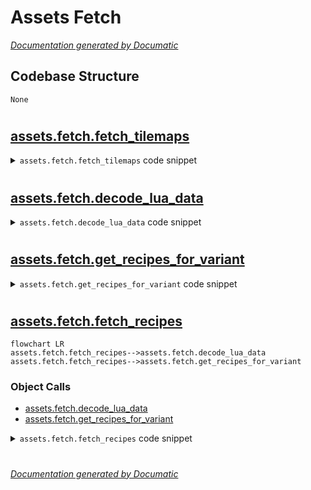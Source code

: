# Assets Fetch

[_Documentation generated by Documatic_](https://www.documatic.com)

<!---Documatic-section-Codebase Structure-start--->
## Codebase Structure

<!---Documatic-block-system_architecture-start--->
```mermaid
None
```
<!---Documatic-block-system_architecture-end--->

# #
<!---Documatic-section-Codebase Structure-end--->

<!---Documatic-section-assets.fetch.fetch_tilemaps-start--->
## [assets.fetch.fetch_tilemaps](3-assets_fetch.md#assets.fetch.fetch_tilemaps)

<!---Documatic-section-fetch_tilemaps-start--->
<!---Documatic-block-assets.fetch.fetch_tilemaps-start--->
<details>
	<summary><code>assets.fetch.fetch_tilemaps</code> code snippet</summary>

```python
def fetch_tilemaps(base_directory: str):
    graphics_directory = path.join(base_directory, 'graphics', 'entity')
    files = [('assembling-machine-1', 'hr-assembling-machine-1.png'), ('assembling-machine-1', 'hr-assembling-machine-1-shadow.png'), ('burner-inserter', 'hr-burner-inserter-hand-base-shadow.png'), ('burner-inserter', 'hr-burner-inserter-hand-closed-shadow.png'), ('burner-inserter', 'hr-burner-inserter-hand-open-shadow.png'), ('inserter', 'hr-inserter-hand-base.png'), ('inserter', 'hr-inserter-hand-closed.png'), ('inserter', 'hr-inserter-hand-open.png'), ('inserter', 'hr-inserter-platform.png'), ('long-handed-inserter', 'hr-long-handed-inserter-hand-base.png'), ('long-handed-inserter', 'hr-long-handed-inserter-hand-closed.png'), ('long-handed-inserter', 'hr-long-handed-inserter-hand-open.png'), ('long-handed-inserter', 'hr-long-handed-inserter-platform.png'), ('splitter', 'hr-splitter-east-top_patch.png'), ('splitter', 'hr-splitter-east.png'), ('splitter', 'hr-splitter-north.png'), ('splitter', 'hr-splitter-south.png'), ('splitter', 'hr-splitter-west-top_patch.png'), ('splitter', 'hr-splitter-west.png'), ('transport-belt', 'hr-transport-belt.png'), ('underground-belt', 'hr-underground-belt-structure.png')]
    for file in files:
        source = path.join(graphics_directory, *file)
        destination = path.join(path.dirname(__file__), file[-1])
        print('Copying: {} -> {}'.format(source, destination))
        shutil.copyfile(source, destination)
```
</details>
<!---Documatic-block-assets.fetch.fetch_tilemaps-end--->
<!---Documatic-section-fetch_tilemaps-end--->

# #
<!---Documatic-section-assets.fetch.fetch_tilemaps-end--->

<!---Documatic-section-assets.fetch.decode_lua_data-start--->
## [assets.fetch.decode_lua_data](3-assets_fetch.md#assets.fetch.decode_lua_data)

<!---Documatic-section-decode_lua_data-start--->
<!---Documatic-block-assets.fetch.decode_lua_data-start--->
<details>
	<summary><code>assets.fetch.decode_lua_data</code> code snippet</summary>

```python
def decode_lua_data(text):
    tree = ast.parse(text)
    (invoke,) = tree.body.body
    assert invoke.source.id == 'data' and invoke.func.id == 'extend'
    (table,) = invoke.args
    assert isinstance(table, ast.Table)

    def recurse(node):
        if isinstance(node, ast.Table):
            result = {}
            for field in node.fields:
                if isinstance(field.key, ast.Number):
                    key = field.key.n
                elif isinstance(field.key, ast.Name):
                    key = field.key.id
                else:
                    assert False
                result[key] = recurse(field.value)
            try:
                return [result[i + 1] for i in range(len(result))]
            except KeyError:
                return result
        elif isinstance(node, ast.String):
            return node.s
        elif isinstance(node, ast.FalseExpr):
            return False
        elif isinstance(node, ast.TrueExpr):
            return True
        elif isinstance(node, ast.Number):
            return node.n
        else:
            assert False
    return recurse(table)
```
</details>
<!---Documatic-block-assets.fetch.decode_lua_data-end--->
<!---Documatic-section-decode_lua_data-end--->

# #
<!---Documatic-section-assets.fetch.decode_lua_data-end--->

<!---Documatic-section-assets.fetch.get_recipes_for_variant-start--->
## [assets.fetch.get_recipes_for_variant](3-assets_fetch.md#assets.fetch.get_recipes_for_variant)

<!---Documatic-section-get_recipes_for_variant-start--->
<!---Documatic-block-assets.fetch.get_recipes_for_variant-start--->
<details>
	<summary><code>assets.fetch.get_recipes_for_variant</code> code snippet</summary>

```python
def get_recipes_for_variant(data, variant):
    recipes = []
    for entry in data:
        if 'category' in entry and entry['category'] not in ('crafting', 'advanced-crafting'):
            continue
        time = entry.get('energy_required', 0.5)
        if variant in entry:
            entry = entry[variant]
        time = entry.get('energy_required', time)
        if 'ingredients' not in entry and ('result' not in entry or 'results' not in entry):
            entry = entry['normal']
        ingredients = []
        for item in entry['ingredients']:
            if isinstance(item, list):
                ingredients.append({'name': item[0], 'amount': item[1]})
            else:
                assert item['type'] == 'item'
                ingredients.append({'name': item['name'], 'amount': item['amount']})
        if 'results' in entry:
            results = []
            for item in entry['results']:
                assert item['type'] == 'item'
                results.append({'name': item['name'], 'amount': item['amount']})
        else:
            results = [{'name': entry['result'], 'amount': entry.get('result_count', 1)}]
        recipes.append({'time': time, 'ingredients': ingredients, 'results': results})
    return recipes
```
</details>
<!---Documatic-block-assets.fetch.get_recipes_for_variant-end--->
<!---Documatic-section-get_recipes_for_variant-end--->

# #
<!---Documatic-section-assets.fetch.get_recipes_for_variant-end--->

<!---Documatic-section-assets.fetch.fetch_recipes-start--->
## [assets.fetch.fetch_recipes](3-assets_fetch.md#assets.fetch.fetch_recipes)

<!---Documatic-section-fetch_recipes-start--->
```mermaid
flowchart LR
assets.fetch.fetch_recipes-->assets.fetch.decode_lua_data
assets.fetch.fetch_recipes-->assets.fetch.get_recipes_for_variant
```

### Object Calls

* [assets.fetch.decode_lua_data](3-assets_fetch.md#assets.fetch.decode_lua_data)
* [assets.fetch.get_recipes_for_variant](3-assets_fetch.md#assets.fetch.get_recipes_for_variant)

<!---Documatic-block-assets.fetch.fetch_recipes-start--->
<details>
	<summary><code>assets.fetch.fetch_recipes</code> code snippet</summary>

```python
def fetch_recipes(base_directory):
    data = []
    for file in glob.glob(path.join(base_directory, 'prototypes', 'recipe', '*.lua')):
        with open(file) as f:
            text = f.read()
        entry = decode_lua_data(text)
        assert isinstance(entry, list)
        data += entry
    json.dump(data, open('temp.json', 'w'))
    for variant in ('normal', 'expensive'):
        with open(path.join(path.dirname(__file__), f'{variant}-recipes.json'), 'w') as f:
            json.dump(get_recipes_for_variant(data, variant), f)
```
</details>
<!---Documatic-block-assets.fetch.fetch_recipes-end--->
<!---Documatic-section-fetch_recipes-end--->

# #
<!---Documatic-section-assets.fetch.fetch_recipes-end--->

[_Documentation generated by Documatic_](https://www.documatic.com)